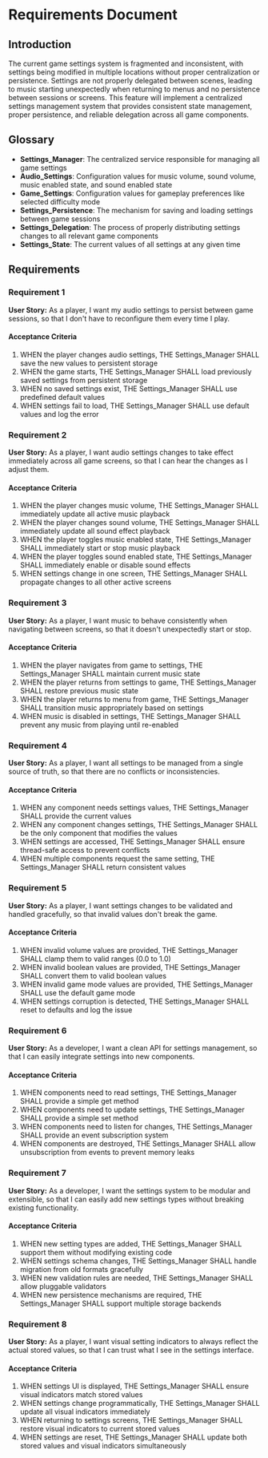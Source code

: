 # Requirements Document

## Introduction

The current game settings system is fragmented and inconsistent, with settings being modified in multiple locations without proper centralization or persistence. Settings are not properly delegated between scenes, leading to music starting unexpectedly when returning to menus and no persistence between sessions or screens. This feature will implement a centralized settings management system that provides consistent state management, proper persistence, and reliable delegation across all game components.

## Glossary

- **Settings_Manager**: The centralized service responsible for managing all game settings
- **Audio_Settings**: Configuration values for music volume, sound volume, music enabled state, and sound enabled state
- **Game_Settings**: Configuration values for gameplay preferences like selected difficulty mode
- **Settings_Persistence**: The mechanism for saving and loading settings between game sessions
- **Settings_Delegation**: The process of properly distributing settings changes to all relevant game components
- **Settings_State**: The current values of all settings at any given time

## Requirements

### Requirement 1

**User Story:** As a player, I want my audio settings to persist between game sessions, so that I don't have to reconfigure them every time I play.

#### Acceptance Criteria

1. WHEN the player changes audio settings, THE Settings_Manager SHALL save the new values to persistent storage
2. WHEN the game starts, THE Settings_Manager SHALL load previously saved settings from persistent storage
3. WHEN no saved settings exist, THE Settings_Manager SHALL use predefined default values
4. WHEN settings fail to load, THE Settings_Manager SHALL use default values and log the error

### Requirement 2

**User Story:** As a player, I want audio settings changes to take effect immediately across all game screens, so that I can hear the changes as I adjust them.

#### Acceptance Criteria

1. WHEN the player changes music volume, THE Settings_Manager SHALL immediately update all active music playback
2. WHEN the player changes sound volume, THE Settings_Manager SHALL immediately update all sound effect playback
3. WHEN the player toggles music enabled state, THE Settings_Manager SHALL immediately start or stop music playback
4. WHEN the player toggles sound enabled state, THE Settings_Manager SHALL immediately enable or disable sound effects
5. WHEN settings change in one screen, THE Settings_Manager SHALL propagate changes to all other active screens

### Requirement 3

**User Story:** As a player, I want music to behave consistently when navigating between screens, so that it doesn't unexpectedly start or stop.

#### Acceptance Criteria

1. WHEN the player navigates from game to settings, THE Settings_Manager SHALL maintain current music state
2. WHEN the player returns from settings to game, THE Settings_Manager SHALL restore previous music state
3. WHEN the player returns to menu from game, THE Settings_Manager SHALL transition music appropriately based on settings
4. WHEN music is disabled in settings, THE Settings_Manager SHALL prevent any music from playing until re-enabled

### Requirement 4

**User Story:** As a player, I want all settings to be managed from a single source of truth, so that there are no conflicts or inconsistencies.

#### Acceptance Criteria

1. WHEN any component needs settings values, THE Settings_Manager SHALL provide the current values
2. WHEN any component changes settings, THE Settings_Manager SHALL be the only component that modifies the values
3. WHEN settings are accessed, THE Settings_Manager SHALL ensure thread-safe access to prevent conflicts
4. WHEN multiple components request the same setting, THE Settings_Manager SHALL return consistent values

### Requirement 5

**User Story:** As a player, I want settings changes to be validated and handled gracefully, so that invalid values don't break the game.

#### Acceptance Criteria

1. WHEN invalid volume values are provided, THE Settings_Manager SHALL clamp them to valid ranges (0.0 to 1.0)
2. WHEN invalid boolean values are provided, THE Settings_Manager SHALL convert them to valid boolean values
3. WHEN invalid game mode values are provided, THE Settings_Manager SHALL use the default game mode
4. WHEN settings corruption is detected, THE Settings_Manager SHALL reset to defaults and log the issue

### Requirement 6

**User Story:** As a developer, I want a clean API for settings management, so that I can easily integrate settings into new components.

#### Acceptance Criteria

1. WHEN components need to read settings, THE Settings_Manager SHALL provide a simple get method
2. WHEN components need to update settings, THE Settings_Manager SHALL provide a simple set method
3. WHEN components need to listen for changes, THE Settings_Manager SHALL provide an event subscription system
4. WHEN components are destroyed, THE Settings_Manager SHALL allow unsubscription from events to prevent memory leaks

### Requirement 7

**User Story:** As a developer, I want the settings system to be modular and extensible, so that I can easily add new settings types without breaking existing functionality.

#### Acceptance Criteria

1. WHEN new setting types are added, THE Settings_Manager SHALL support them without modifying existing code
2. WHEN settings schema changes, THE Settings_Manager SHALL handle migration from old formats gracefully
3. WHEN new validation rules are needed, THE Settings_Manager SHALL allow pluggable validators
4. WHEN new persistence mechanisms are required, THE Settings_Manager SHALL support multiple storage backends

### Requirement 8

**User Story:** As a player, I want visual setting indicators to always reflect the actual stored values, so that I can trust what I see in the settings interface.

#### Acceptance Criteria

1. WHEN settings UI is displayed, THE Settings_Manager SHALL ensure visual indicators match stored values
2. WHEN settings change programmatically, THE Settings_Manager SHALL update all visual indicators immediately
3. WHEN returning to settings screens, THE Settings_Manager SHALL restore visual indicators to current stored values
4. WHEN settings are reset, THE Settings_Manager SHALL update both stored values and visual indicators simultaneously
